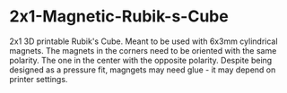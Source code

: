# 2x1-Magnetic-Rubik-s-Cube
2x1 3D printable Rubik's Cube. Meant to be used with 6x3mm cylindrical magnets. The magnets in the corners need to be oriented with the same polarity. The one in the center with the opposite polarity. Despite being designed as a pressure fit, magngets may need glue - it may depend on printer settings.
